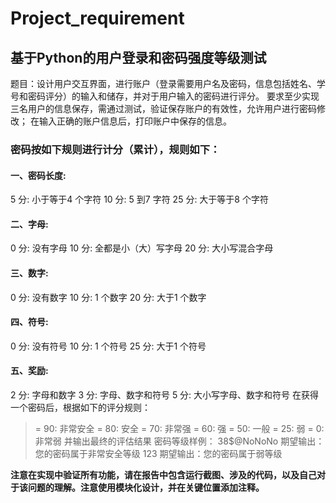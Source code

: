 # Project_requirement


## 基于Python的用户登录和密码强度等级测试
题目：设计用户交互界面，进行账户（登录需要用户名及密码，信息包括姓名、学号和密码评分）的输入和储存，并对于用户输入的密码进行评分。
要求至少实现三名用户的信息保存，需通过测试，验证保存账户的有效性，允许用户进行密码修改；
在输入正确的账户信息后，打印账户中保存的信息。

### 密码按如下规则进行计分（累计），规则如下：
#### 一、密码长度:
5 分: 小于等于4 个字符
10 分: 5 到7 字符
25 分: 大于等于8 个字符
#### 二、字母:
0 分: 没有字母
10 分: 全都是小（大）写字母
20 分: 大小写混合字母
#### 三、数字:
0 分: 没有数字
10 分: 1 个数字
20 分: 大于1 个数字
#### 四、符号:
0 分: 没有符号
10 分: 1 个符号
25 分: 大于1 个符号
#### 五、奖励:
2 分: 字母和数字
3 分: 字母、数字和符号
5 分: 大小写字母、数字和符号
在获得一个密码后，根据如下的评分规则：
>= 90: 非常安全
>= 80: 安全
>= 70: 非常强
>= 60: 强
>= 50: 一般
>= 25: 弱
>= 0:  非常弱
并输出最终的评估结果
密码等级样例：
38$@NoNoNo     期望输出：您的密码属于非常安全等级
123    期望输出：您的密码属于弱等级

**注意在实现中验证所有功能，请在报告中包含运行截图、涉及的代码，以及自己对于该问题的理解。注意使用模块化设计，并在关键位置添加注释。**